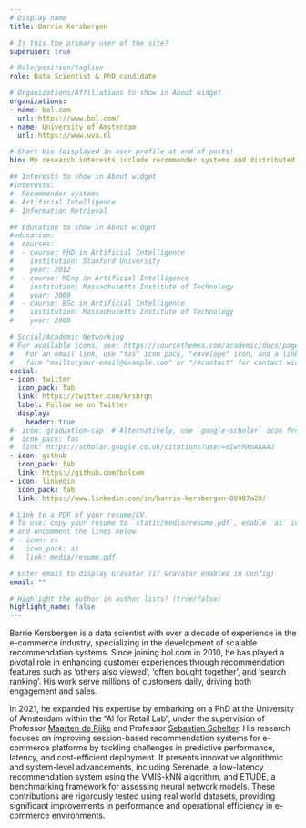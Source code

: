 ```yaml
---
# Display name
title: Barrie Kersbergen

# Is this the primary user of the site?
superuser: true

# Role/position/tagline
role: Data Scientist & PhD candidate

# Organizations/Affiliations to show in About widget
organizations:
- name: bol.com
  url: https://www.bol.com/
- name: University of Amsterdam
  url: https://www.uva.nl

# Short bio (displayed in user profile at end of posts)
bio: My research interests include recommender systems and distributed data processing.

## Interests to show in About widget
#interests:
#- Recommender systems
#- Artificial Intelligence
#- Information Retrieval

## Education to show in About widget
#education:
#  courses:
#  - course: PhD in Artificial Intelligence
#    institution: Stanford University
#    year: 2012
#  - course: MEng in Artificial Intelligence
#    institution: Massachusetts Institute of Technology
#    year: 2009
#  - course: BSc in Artificial Intelligence
#    institution: Massachusetts Institute of Technology
#    year: 2008

# Social/Academic Networking
# For available icons, see: https://sourcethemes.com/academic/docs/page-builder/#icons
#   For an email link, use "fas" icon pack, "envelope" icon, and a link in the
#   form "mailto:your-email@example.com" or "/#contact" for contact widget.
social:
- icon: twitter
  icon_pack: fab
  link: https://twitter.com/krsbrgn
  label: Follow me on Twitter
  display:
    header: true
#- icon: graduation-cap  # Alternatively, use `google-scholar` icon from `ai` icon pack
#  icon_pack: fas
#  link: https://scholar.google.co.uk/citations?user=sIwtMXoAAAAJ
- icon: github
  icon_pack: fab
  link: https://github.com/bolcom
- icon: linkedin
  icon_pack: fab
  link: https://www.linkedin.com/in/barrie-kersbergen-00987a28/

# Link to a PDF of your resume/CV.
# To use: copy your resume to `static/media/resume.pdf`, enable `ai` icons in `params.toml`, 
# and uncomment the lines below.
# - icon: cv
#   icon_pack: ai
#   link: media/resume.pdf

# Enter email to display Gravatar (if Gravatar enabled in Config)
email: ""

# Highlight the author in author lists? (true/false)
highlight_name: false
---
```


Barrie Kersbergen is a data scientist with over a decade of experience in the e-commerce industry, specializing in the development of scalable recommendation systems. Since joining bol.com in 2010, he has played a pivotal role in enhancing customer experiences through recommendation features such as ‘others also viewed’, ‘often bought together’, and ‘search ranking’. His work serve millions of customers daily, driving both engagement and sales.

In 2021, he expanded his expertise by embarking on a PhD at the University of Amsterdam within the “AI for Retail Lab”, under the supervision of Professor [Maarten de Rijke](https://staff.fnwi.uva.nl/m.derijke/) and Professor [Sebastian Schelter](https://deem.berlin/). His research focuses on improving session-based recommendation systems for e-commerce platforms by tackling challenges in predictive performance, latency, and cost-efficient deployment. It presents innovative algorithmic and system-level advancements, including Serenade, a low-latency recommendation system using the VMIS-kNN algorithm, and ETUDE, a benchmarking framework for assessing neural network models. These contributions are rigorously tested using real world datasets, providing significant improvements in performance and operational efficiency in e-commerce environments.